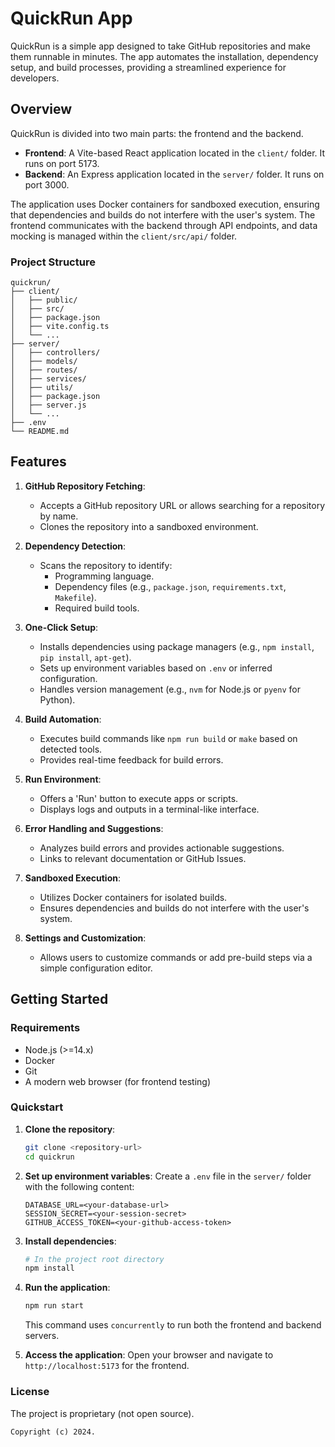 # QuickRun App

QuickRun is a simple app designed to take GitHub repositories and make them runnable in minutes. The app automates the installation, dependency setup, and build processes, providing a streamlined experience for developers.

## Overview

QuickRun is divided into two main parts: the frontend and the backend.

- **Frontend**: A Vite-based React application located in the `client/` folder. It runs on port 5173.
- **Backend**: An Express application located in the `server/` folder. It runs on port 3000.

The application uses Docker containers for sandboxed execution, ensuring that dependencies and builds do not interfere with the user's system. The frontend communicates with the backend through API endpoints, and data mocking is managed within the `client/src/api/` folder.

### Project Structure

```
quickrun/
├── client/
│   ├── public/
│   ├── src/
│   ├── package.json
│   ├── vite.config.ts
│   └── ...
├── server/
│   ├── controllers/
│   ├── models/
│   ├── routes/
│   ├── services/
│   ├── utils/
│   ├── package.json
│   ├── server.js
│   └── ...
├── .env
└── README.md
```

## Features

1. **GitHub Repository Fetching**:
   - Accepts a GitHub repository URL or allows searching for a repository by name.
   - Clones the repository into a sandboxed environment.

2. **Dependency Detection**:
   - Scans the repository to identify:
     - Programming language.
     - Dependency files (e.g., `package.json`, `requirements.txt`, `Makefile`).
     - Required build tools.

3. **One-Click Setup**:
   - Installs dependencies using package managers (e.g., `npm install`, `pip install`, `apt-get`).
   - Sets up environment variables based on `.env` or inferred configuration.
   - Handles version management (e.g., `nvm` for Node.js or `pyenv` for Python).

4. **Build Automation**:
   - Executes build commands like `npm run build` or `make` based on detected tools.
   - Provides real-time feedback for build errors.

5. **Run Environment**:
   - Offers a 'Run' button to execute apps or scripts.
   - Displays logs and outputs in a terminal-like interface.

6. **Error Handling and Suggestions**:
   - Analyzes build errors and provides actionable suggestions.
   - Links to relevant documentation or GitHub Issues.

7. **Sandboxed Execution**:
   - Utilizes Docker containers for isolated builds.
   - Ensures dependencies and builds do not interfere with the user's system.

8. **Settings and Customization**:
   - Allows users to customize commands or add pre-build steps via a simple configuration editor.

## Getting Started

### Requirements

- Node.js (>=14.x)
- Docker
- Git
- A modern web browser (for frontend testing)

### Quickstart

1. **Clone the repository**:
   ```sh
   git clone <repository-url>
   cd quickrun
   ```

2. **Set up environment variables**:
   Create a `.env` file in the `server/` folder with the following content:
   ```
   DATABASE_URL=<your-database-url>
   SESSION_SECRET=<your-session-secret>
   GITHUB_ACCESS_TOKEN=<your-github-access-token>
   ```

3. **Install dependencies**:
   ```sh
   # In the project root directory
   npm install
   ```

4. **Run the application**:
   ```sh
   npm run start
   ```

   This command uses `concurrently` to run both the frontend and backend servers.

5. **Access the application**:
   Open your browser and navigate to `http://localhost:5173` for the frontend.

### License

The project is proprietary (not open source). 

```
Copyright (c) 2024.
```
